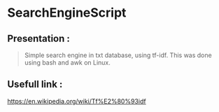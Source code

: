 # SearchEngineScript

## Presentation :

>Simple search engine in txt database, using tf-idf.
>This was done using bash and awk on Linux.

## Usefull link :

https://en.wikipedia.org/wiki/Tf%E2%80%93idf
